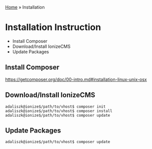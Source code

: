 [Home](../sitemap.md) » Installation

# Installation Instruction

- Install Composer
- Download/Install IonizeCMS
- Update Packages

## <a name="composer"></a> Install Composer

https://getcomposer.org/doc/00-intro.md#installation-linux-unix-osx

## <a name="ionize"></a> Download/Install IonizeCMS
```
adaliszk@ionize$/path/to/vhost$ composer init
adaliszk@ionize$/path/to/vhost$ composer install
adaliszk@ionize$/path/to/vhost$ composer update
```

## <a name="dependencies"></a> Update Packages

```
adaliszk@ionize$/path/to/vhost$ composer update
```
